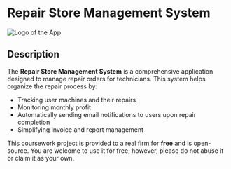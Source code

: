 # Repair Store Management System

![Logo of the App](path/to/logo.png)

## Description

The **Repair Store Management System** is a comprehensive application designed to manage repair orders for technicians. This system helps organize the repair process by:

- Tracking user machines and their repairs
- Monitoring monthly profit
- Automatically sending email notifications to users upon repair completion
- Simplifying invoice and report management

This coursework project is provided to a real firm for **free** and is open-source. You are welcome to use it for free; however, please do not abuse it or claim it as your own.
